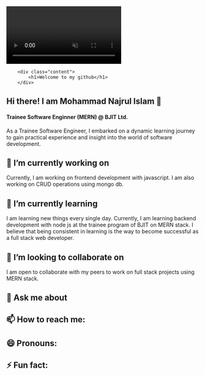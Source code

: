 <!-- Banner -->
<div class="banner">
        <video style="z-index: -1" autoplay loop muted plays-inline class="banner-video">
            <source src="video/git-banner.mp4" type="video/mp4">
        </video>

        <div class="content">
            <h1>Welcome to my github</h1>
        </div>     
</div>

## Hi there! I am Mohammad Najrul Islam 👋

#### Trainee Software Enginner (MERN) @ BJIT Ltd.
<p> As a Trainee Software Engineer, I embarked on a dynamic learning journey to gain practical experience and insight into the world of software development. </p>

<!--
**najrulislam-ysd23/najrulislam-ysd23** is a ✨ _special_ ✨ repository because its `README.md` (this file) appears on your GitHub profile.

Here are some ideas to get you started:
-->


## 🔭 I’m currently working on
<p> Currently, I am working on frontend development with javascript. I am also working on CRUD operations using mongo db. </p>
 
## 🌱 I’m currently learning
<p> I am learning new things every single day. Currently, I am learning backend development with node js at the trainee program of BJIT on MERN stack. I believe that being consistent in learning is the way to become successful as a full stack web developer.  </p>

## 👯 I’m looking to collaborate on
<p> I am open to collaborate with my peers to work on full stack projects using MERN stack. </p>
<!--
## 🤔 I’m looking for help with
-->

## 💬 Ask me about

## 📫 How to reach me:
## 😄 Pronouns:
## ⚡ Fun fact:


